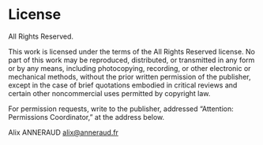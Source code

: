 # License

All Rights Reserved.

This work is licensed under the terms of the All Rights Reserved license. No part of this work may be reproduced, distributed, or transmitted in any form or by any means, including photocopying, recording, or other electronic or mechanical methods, without the prior written permission of the publisher, except in the case of brief quotations embodied in critical reviews and certain other noncommercial uses permitted by copyright law.

For permission requests, write to the publisher, addressed “Attention: Permissions Coordinator,” at the address below.

Alix ANNERAUD
alix@anneraud.fr